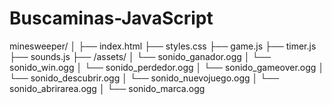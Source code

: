 # Buscaminas-JavaScript

minesweeper/
│
├── index.html
├── styles.css
├── game.js
├── timer.js
├── sounds.js
├── /assets/
│ └── sonido_ganador.ogg
│ └── sonido_win.ogg
│ └── sonido_perdedor.ogg
│ └── sonido_gameover.ogg
│ └── sonido_descubrir.ogg
│ └── sonido_nuevojuego.ogg
│ └── sonido_abrirarea.ogg
│ └── sonido_marca.ogg
